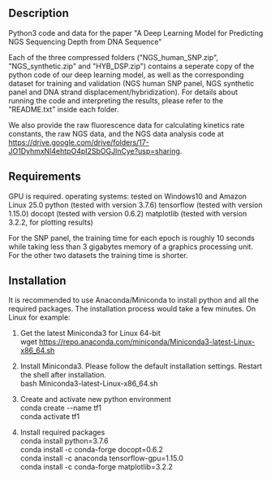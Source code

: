 Description
------------------------
Python3 code and data for the paper "A Deep Learning Model for Predicting NGS Sequencing Depth from DNA Sequence"

Each of the three compressed folders ("NGS_human_SNP.zip", "NGS_synthetic.zip" and "HYB_DSP.zip") contains a seperate copy of the python code of our deep learning model, as well as the corresponding dataset for training and validation (NGS human SNP panel, NGS synthetic panel and DNA strand displacement/hybridization). For details about running the code and interpreting the results, please refer to the "README.txt" inside each folder. 

We also provide the raw fluorescence data for calculating kinetics rate constants, the raw NGS data, and the NGS data analysis code at https://drive.google.com/drive/folders/17-JO1DyhmxNl4ehtpO4pI2SbOGJlnCye?usp=sharing. 


Requirements
------------------------
GPU is required. 
operating systems: tested on Windows10 and Amazon Linux 25.0
python (tested with version 3.7.6)
tensorflow (tested with version 1.15.0)
docopt (tested with version 0.6.2)
matplotlib (tested with version 3.2.2, for plotting results)

For the SNP panel, the training time for each epoch is roughly 10 seconds while taking less than 3 gigabytes memory of a graphics processing unit. For the other two datasets the training time is shorter. 


Installation
------------------------
It is recommended to use Anaconda/Miniconda to install python and all the required packages. The installation process would take a few minutes. 
On Linux for example: 
1. Get the latest Miniconda3 for Linux 64-bit\
wget https://repo.anaconda.com/miniconda/Miniconda3-latest-Linux-x86_64.sh

2. Install Miniconda3. Please follow the default installation settings. Restart the shell after installation.\
bash Miniconda3-latest-Linux-x86_64.sh

3. Create and activate new python environment\
conda create --name tf1\
conda activate tf1

4. Install required packages\
conda install python=3.7.6\
conda install -c conda-forge docopt=0.6.2\
conda install -c anaconda tensorflow-gpu=1.15.0\
conda install -c conda-forge matplotlib=3.2.2
